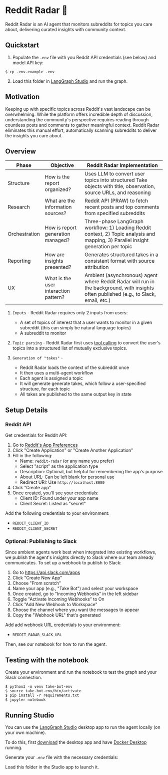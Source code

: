 # Reddit Radar 🎯

Reddit Radar is an AI agent that monitors subreddits for topics you care about, delivering curated insights with community context.

## Quickstart

1. Populate the `.env` file with you Reddit API credentials (see below) and model API key: 
```
$ cp .env.example .env
```

2. Load this folder in [LangGraph Studio](https://github.com/langchain-ai/langgraph-studio?tab=readme-ov-file#download) and run the graph. 

## Motivation 

Keeping up with specific topics across Reddit's vast landscape can be overwhelming. While the platform offers incredible depth of discussion, understanding the community's perspective requires reading through countless posts and comments to gather meaningful context. Reddit Radar eliminates this manual effort, automatically scanning subreddits to deliver the insights you care about.

## Overview

| Phase | Objective | Reddit Radar Implementation |
|-------|-----------|---------------------------|
| Structure | How is the report organized? | Uses LLM to convert user topics into structured Take objects with title, observation, source URLs, and reasoning |
| Research | What are the information sources? | Reddit API (PRAW) to fetch recent posts and top comments from specified subreddits |
| Orchestration | How is report generation managed? | Three-phase LangGraph workflow: 1) Loading Reddit context, 2) Topic analysis and mapping, 3) Parallel insight generation per topic |
| Reporting | How are insights presented? | Generates structured takes in a consistent format with source attribution |
| UX | What is the user interaction pattern? | Ambient (asynchronous) agent where Reddit Radar will run in the background, with insights often published (e.g., to Slack, email, etc.) |

1. `Inputs` - Reddit Radar requires only 2 inputs from users:
   - A set of topics of interest that a user wants to monitor in a given subreddit (this can simply be natural language topics)
   - A subreddit to monitor
   
2. `Topic parsing` - Reddit Radar first uses [tool calling](https://python.langchain.com/docs/concepts/tool_calling/) to convert the user's topics into a structured list of mutually exclusive topics. 

3. `Generation of "takes"` - 
   - Reddit Radar loads the context of the subreddit once
   - It then uses a multi-agent workflow 
   - Each agent is assigned a topic
   - It will generate generate takes, which follow a user-specified structure, for each topic 
   - All takes are published to the same output key in state 

## Setup Details

### Reddit API

Get credentials for Reddit API:

1. Go to [Reddit's App Preferences](https://www.reddit.com/prefs/apps)
2. Click "Create Application" or "Create Another Application"
3. Fill in the following:
   - Name: `reddit-radar` (or any name you prefer)
   - Select "script" as the application type
   - Description: Optional, but helpful for remembering the app's purpose
   - About URL: Can be left blank for personal use
   - Redirect URI: Use `http://localhost:8080`
4. Click "Create app"
5. Once created, you'll see your credentials:
   - Client ID: Found under your app name
   - Client Secret: Listed as "secret"

Add the following credentials to your environment:

* `REDDIT_CLIENT_ID`
* `REDDIT_CLIENT_SECRET`

### Optional: Publishing to Slack

Since ambient agents work best when integrated into existing workflows, we publish the agent's insights directly to Slack where our team already communicates. To set up a webhook to publish to Slack:

1. Go to https://api.slack.com/apps
2. Click "Create New App"
3. Choose "From scratch"
4. Name your app (e.g., "Take Bot") and select your workspace
5. Once created, go to "Incoming Webhooks" in the left sidebar
6. Toggle "Activate Incoming Webhooks" to On
7. Click "Add New Webhook to Workspace"
8. Choose the channel where you want the messages to appear
9. Copy the "Webhook URL" that's generated

Add add webhook URL credentials to your environment:

* `REDDIT_RADAR_SLACK_URL` 

Then, see our notebook for how to run the agent. 

## Testing with the notebook

Create your environment and run the notebook to test the graph and your Slack connection.
```
$ python3 -m venv take-bot-env
$ source take-bot-env/bin/activate
$ pip install -r requirements.txt
$ jupyter notebook
```

## Running Studio 

You can use the [LangGraph Studio](https://github.com/langchain-ai/langgraph-studio) desktop app to run the agent locally (on your own machine). 

To do this, first [download](https://github.com/langchain-ai/langgraph-studio?tab=readme-ov-file#download) the desktop app and have [Docker Desktop](https://docs.docker.com/engine/install/) running. 

Generate your `.env` file with the necessary credentials: 


Load this folder in the Studio app to launch it.